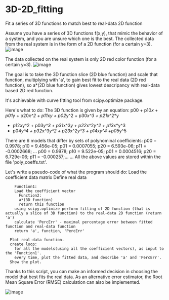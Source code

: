 # 3D-2D_fitting
Fit a series of 3D functions to match best to real-data 2D function 

Assume you have a series of 3D functions f(x,y), that mimic the behavior of a system, and you are unsure which one is the best. 
The collected data from the real system is in the form of a 2D function (for a certain y=3).
![image](https://github.com/WitoldSurowka/PYfunc_analysis/assets/115739312/283862ea-0c4c-41c4-8f5b-b84083b26662)

The data collected on the real system is only 2D red color function (for a certain y=3). 
![image](https://github.com/WitoldSurowka/PYfunc_analysis/assets/115739312/bdeac23a-89d2-4ed7-ba0a-79591e8bd490)

The goal is to take the 3D function slice (2D blue function) and scale that function, multiplying with 'a', to gain best fit to the real data (2D red function), so
a*(2D blue function) gives lowest descripancy with real-data based 2D red function. 

It's achievable with curve fitting tool from scipy.optimize package. 

Here's what to do:
The 3D function is given by an equation:
p00 + p10*x + p01*y + p20*x^2 + p11*x*y + p02*y^2 + p30*x^3 + p21*x^2*y 
+ p12*x*y^2 + p03*y^3 + p31*x^3*y + p22*x^2*y^2 + p13*x*y^3 
+ p04*y^4 + p32*x^3*y^2 + p23*x^2*y^3 + p14*x*y^4 +p05*y^5
  
There are 6 models that differ by sets of polynominal coefficients:
p00 = 0.9978; p10 = 9.456e-05; p01 = 0.0007055; p20 = 6.593e-06; p11 = -0.0002668; ...
p00 = 0.9978; p10 = 9.522e-05; p01 = 0.0004516; p20 = 6.729e-06; p11 = -0.000257;...
...
All the above values are stored within the file 'poly_coeffs.txt'.


Let's write a pseudo-code of what the program should do:
      Load the coefficient data matrix
      Define real data
      
        Function1:
        Load the coefficient vector 
          Function2:
          a*(3D function) 
          return this function
        using scipy.optimize perform fitting of 2D function (that is actually a slice of 3D function) to the real-data 2D function (return 'a')
        calculate 'PercErr' - maximal percentage error between fitted function and real-data function
        return 'a', function, 'PercErr'
      
      Plot real-data function.
      create loop: 
        for all the models(using all the coefficient vectors), as input to the 'Function1'.
        every time, plot the fitted data, and describe 'a' and 'PercErr'.
      Show the plot.

Thanks to this script, you can make an informed decision in choosing the model that best fits the real data. 
As an alternative error estimator, the Root Mean Square Error (RMSE) calculation can also be implemented.

![image](https://github.com/WitoldSurowka/PYfunc_analysis/assets/115739312/a9a3bce6-2b16-4edd-ad22-1dac10fa2fcd)

  
  
  
  
  



